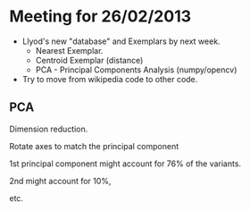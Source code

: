 Meeting for 26/02/2013
======================

* Llyod's new "database" and Exemplars by next week.
    * Nearest Exemplar.
    * Centroid Exemplar (distance)
    * PCA - Principal Components Analysis (numpy/opencv)
* Try to move from wikipedia code to other code.


PCA
---

Dimension reduction.

Rotate axes to match the principal component

1st principal component might account for 76% of the variants.

2nd might account for 10%,

etc.


